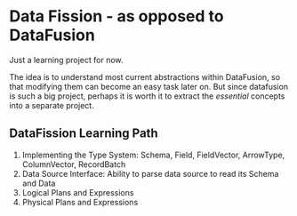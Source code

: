 # Data Fission - as opposed to DataFusion

Just a learning project for now.

The idea is to understand most current abstractions within DataFusion, so that modifying them can become an easy task later on.
But since datafusion is such a big project, perhaps it is worth it to extract the _essential_ concepts into a separate project.

## DataFission Learning Path

1. Implementing the Type System: Schema, Field, FieldVector, ArrowType, ColumnVector, RecordBatch
2. Data Source Interface: Ability to parse data source to read its Schema and Data
3. Logical Plans and Expressions
4. Physical Plans and Expressions